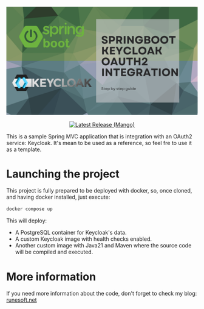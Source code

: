 ![Banner](docs/banner.png)
<p align="center">
    <a href="https://github.com/RubenMorPov/spring-keycloak-oauth2-example/releases/latest">
        <img alt="Latest Release (Mango)" src="https://img.shields.io/github/v/release/RubenMorPov/spring-keycloak-oauth2-example?label=%F0%9F%9A%80%20Release">
    </a>
</p>

This is a sample Spring MVC application that is integration with an OAuth2 service: Keycloak.
It's mean to be used as a reference, so feel fre to use it as a template.

# Launching the project

This project is fully prepared to be deployed with docker, so, once cloned, and having docker installed, just execute:

```bash
docker compose up
```

This will deploy:
- A PostgreSQL container for Keycloak's data.
- A custom Keycloak image with health checks enabled.
- Another custom image with Java21 and Maven where the source code will be compiled and executed.

# More information

If you need more information about the code, don't forget to check my blog: [runesoft.net](https://runesoft.net)
